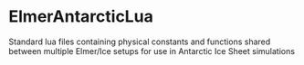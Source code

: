 # ElmerAntarcticLua
Standard lua files containing physical constants and functions shared between multiple Elmer/Ice setups for use in Antarctic Ice Sheet simulations
